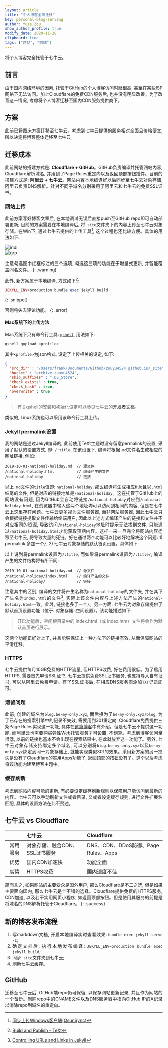 ```yaml
---
layout: article
title: "个人博客全面迁移"
key: personal-blog-serving
author: Yuze Zou
show_author_profile: true
modify_date: 2020-11-28
clipboard: true
tags: ["建站", "前端"]
---
```


将个人博客完全托管于七牛云。<!--more-->

<div style="margin: auto 0;" align="justify" markdown="1">

## 前言

由于国内网络环境的因素, 托管于GitHub的个人博客访问时延很高, 甚至在某些ISP网络下无法访问。加上Cloudflare的免费CDN服务后, 也并没有明显改善。为了改善这一情况, 考虑将个人博客迁移至国内CDN服务提供商下。

## 方案

[此前](/blog/img-hosting-for-blog)已将图床方案迁移至七牛云。考虑到七牛云提供的服务相对全面且价格便宜, 所以决定将博客整体迁移至七牛云。


## 迁移成本

此前网站的搭建方式是: **Cloudflare + GitHub**。GitHub负责编译并托管网站内容, Cloudflare解析域名, 并用到了Page Rules重定向以及返回顶部按钮插件。目前的搭建方式是: **阿里云 + 七牛云**。网站内容本地编译好以后同步至七牛云对象存储, 阿里云负责DNS解析。针对不同子域名分别采用了阿里云和七牛云的免费SSL证书。

### 网站上传

此前方案写好博客文章后, 在本地调试无误后直接push至GitHub repo即可自动部署更新; 目前的方案需要在本地编译后, 将`_site`文件夹下的内容上传至七牛云对象存储。在Win下, 通过七牛云提供的上传工具[^qsunsync], 这个过程也还比较方便。具体的用法如下:  

<div class="grid-container">
<div class="grid grid--px-2">
  <div class="cell cell--5" style="margin: 0 auto;"><img src="https://img.be-my-only.xyz/personal-blog-serving-01.png" alt="indi" class="shadow" /></div>
  <div class="cell cell--5" style="margin: 0 auto;"><img src="https://img.be-my-only.xyz/personal-blog-serving-02.png" alt="grp" class="shadow"/></div>
</div>
</div>

注意勾选图中红框标注的三个选项, 勾选这三项的功能在于增量式更新, 并智能覆盖同名文件。
{: .warning}

此外, 新方案属于本地编译, 方式如下[^publish]:  

```ruby
JEKYLL_ENV=production bundle exec jekyll build
```
{: .snippet}

否则将失去评论功能。
{: .error}

#### Mac系统下的上传方法

Mac系统下只有命令行工具: [`qshell`](https://developer.qiniu.com/kodo/tools/1302/qshell), 用法如下:

```bash
qshell qupload <profile>
```

其中`<profile>`为json格式, 设定了上传相关的设定, 如下:

```json
{
  "src_dir" : "/Users/frank/Documents/Github/zouyu4524.github.io/_site",
  "bucket" : "archive-zouyu4524",
  "skip_suffixes" : ".DS_Store",
  "check_exists" : true,
  "check_hash" : true,
  "overwrite" : true
}
```

> 有关qshell的安装和初始化设定可以参见七牛云的[开发者文档](https://developer.qiniu.com/kodo/tools/1302/qshell)。

类似的, Linux系统也可以采用该命令行工具上传。

### Jekyll permalink设置

我的网站是通过Jekyll编译的, 此前使用TeXt主题时没有留意permalink的设置, 采用了默认的设置方式, 即: `/:title`, 在该设置下, 编译将根据`.md`文件名生成相应的网址链接, 例如:  

```
2019-10-01-national-holiday.md  // 源文件
/national-holiday.html          // 编译产生的文件
/national-holiday               // 链接
```

以上`.md`文件的`title`值即: `national-holiday`, 那么编译将生成相应title且以`.html`结尾的文件, 但是对应的链接地址是`/national-holiday`。这在托管于GitHub上的网站没有问题, 因为GitHub会自动将链接`/national-holiday`对应到`/national-holiday.html`, 在浏览器中输入这两个地址均可以访问到相同的内容, 但是在七牛云上这里存在问题。七牛云更多视为文件服务器, 而非网站服务器, 因此七牛云只会根据链接提取文件传输给终端用户, 因此以上述方式编译产生的链接和文件并不对应相同的资源, 导致访问`/national-holiday`地址时提示无法找到文件, 只能通过`/national-holiday.html`才能获取预期内容。这样一来一旦完全将网站内容迁移至七牛云, 将导致大量的死链。好在通过两个功能可以比较好地解决这个问题: 1) permalink 多加一个`/`, 2) 七牛云对象存储的默认首页设置。具体如下:  

以上说到将permalink设置为`/:title`, 而如果将permalink设置为`/:title/`, 编译产生的文件结构将有所不同:  

```
2019-10-01-national-holiday.md  // 源文件
/national-holiday/index.html    // 编译产生的文件
/national-holiday/              // 链接
```
注意其中的区别, 编译的文件将产生名称为`national-holiday`的文件夹, 并在其下产生名为`index.html`的文件[^index], 实际上该文件内容与上述方法产生的`national-holiday.html`一致。此外, 链接也多了一个`/`。另一方面, 七牛云为对象存储提供了默认首页设置功能（位于: 对象存储<kbd>→</kbd>空间设置）。该功能描述如下:  

> 开启功能后，空间根目录中的 index.html（或 index.htm）文件将会作为默认首页进行展示。

这两个功能正好对上了, 并且能够保证上一种方法下的链接有效, 从而保障网站的平滑迁移。

### HTTPS

七牛云提供每月10GB免费的HTTP流量, 但HTTPS收费, 好在费用很低。为了启用HTTPS, 需要首先申请SSL证书, 七牛云提供免费SSL证书服务, 也支持导入自有证书, 可以从阿里云免费申请。有了SSL证书后, 在相应DNS服务商添加`TXT`记录即可。

### 遗留问题

此前, 创建的域名为`blog.be-my-only.xyz`, 而后换为了`be-my-only.xyz/blog`, 为了已存在的搜索引擎中的记录不失效, 需要用到301重定向, Cloudflare免费提供三条Page Rules实现这一功能, 具体在[这篇博客](/blog/personal-website-with-custom-domain/#section-4)中有介绍。但是七牛云不提供这一功能, 而阿里云也需要购买弹性Web托管服务才可设置, 不划算。考虑到博客访问量很低, 以前的链接也基本不会出现在搜索结果中, 在此就放弃这一功能了。另外, 七牛云对象存储支持绑定多个域名, 可以分别将`blog.be-my-only.xyz`以及`be-my-only.xyz`绑定到同一对象存储上, 就能实现类似301的效果。采用新方案的另一损失是没有了Cloudflare的实用Apps功能了, 返回顶部的按钮没有了。这个以后考虑将该功能内建至博客主题中。

### 缓存刷新

考虑到网站内容可能的更新, 有必要设定缓存刷新规则以保障用户能访问到最新的内容。七牛云可以手动刷新文件或者目录, 又或者设定缓存规则, 进行文件扩展名匹配, 具体的设置方法在此不赘述。


## 七牛云 vs Cloudflare

|         | 七牛云 | Cloudflare |
|:---:    | :---  | :--- |
| 常用服务 | 对象存储、融合CDN、SSL证书服务 | DNS、CDN、DDoS防御、Page Rules、Apps |
| 优势    | 国内CDN加速快 | 功能全面 |
| 劣势    | HTTPS收费    | 国内速度不佳 |

简而言之, 如果网站的主要受众是国外用户, 那么Cloudflare是不二之选, 但是如果主要面向国内, 那么七牛云是个不错的选择。Cloudflare提供免费的HTTPS服务, CDN加速, 以及若干实用网页小程序, 如返回顶部按钮。但是使用其服务的前提是将域名的DNS解析托管于Cloudflare。
{: .success}

## 新的博客发布流程

1. 写markdown文档, 开启本地编译实时查看效果: `bundle exec jekyll serve -I`; 
2. 确定文档后, 执行本地发布编译: `JEKYLL_ENV=production bundle exec jekyll build`; 
3. 同步`_site`文件夹到七牛云; 
4. 刷新七牛云缓存。

## GitHub

迁移至七牛云后, GitHub端repo仍可保留, 以保存网站更新记录, 并且作为网站的一个备份。删除repo中的CNAME文件以及DNS服务器中指向GitHub IP的A记录以消除repo到域名的重定向。

</div>

[^qsunsync]: [同步上传Windows客户端(QsunSync)](https://developer.qiniu.com/kodo/tools/1666/qsunsync)
[^index]: [Controlling URLs and Links in Jekyll](https://www.digitalocean.com/community/tutorials/controlling-urls-and-links-in-jekyll)
[^publish]: [Build and Publish - TeXt](https://tianqi.name/jekyll-TeXt-theme/docs/en/quick-start#build-and-publish)